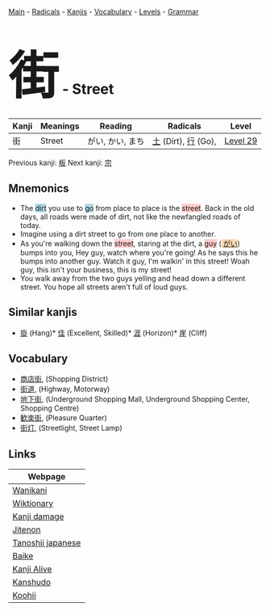 <style> bigfont {font-size: 100px}</style>
[Main](../index.md) -
[Radicals](../radicals.md) -
[Kanjis](../kanjis.md) -
[Vocabulary](../vocabulary.md) -
[Levels](../levels.md) -
[Grammar](../grammar.md)
# <bigfont> 街</bigfont> - Street 

| Kanji | Meanings | Reading | Radicals | Level |
| --- | --- | --- | --- | --- |
| 街 | Street | がい, かい, まち | [土](../radicals/土.md) (Dirt), [行](../radicals/行.md) (Go),  | [Level 29](../levels/wk_level29.md) |

Previous kanji: [板](板.md) Next kanji: [宗](宗.md) 

## Mnemonics
 * The <span style="background-color:#ADD8E6"> dirt</span> you use to <span style="background-color:#ADD8E6"> go</span> from place to place is the <span style="background-color:#ffcccb"> street</span>. Back in the old days, all roads were made of dirt, not like the newfangled roads of today.
* Imagine using a dirt street to go from one place to another.
* As you're walking down the <span style="background-color:#ffcccb"> street</span>, staring at the dirt, a <span style="background-color:#ffcccb"> guy</span> (<span style="background-color:#fed8b1"> [がい](https://jisho.org/search/がい)</span>) bumps into you, Hey guy, watch where you're going! As he says this he bumps into another guy. Watch it guy, I'm walkin' in this street! Woah guy, this isn't your business, this is my street!
* You walk away from the two guys yelling and head down a different street. You hope all streets aren't full of loud guys.


## Similar kanjis
 * [掛](掛.md) (Hang)* [佳](佳.md) (Excellent, Skilled)* [涯](涯.md) (Horizon)* [崖](崖.md) (Cliff)


## Vocabulary
 * [商店街](../vocabulary/街.md), (Shopping District)
* [街道](../vocabulary/街.md), (Highway, Motorway)
* [地下街](../vocabulary/街.md), (Underground Shopping Mall, Underground Shopping Center, Shopping Centre)
* [歓楽街](../vocabulary/街.md), (Pleasure Quarter)
* [街灯](../vocabulary/街.md), (Streetlight, Street Lamp)



## Links 

| Webpage |
| --- |
| [Wanikani          ](https://www.wanikani.com/kanji/街) |
| [Wiktionary        ](https://en.wiktionary.org/wiki/街) |
| [Kanji damage      ](http://www.kanjidamage.com/kanji/search?utf8=✓&q=街) |
| [Jitenon           ](https://jitenon.com/kanji/街) |
| [Tanoshii japanese ](https://www.tanoshiijapanese.com/dictionary/kanji.cfm?k=街) |
| [Baike             ](https://baike.baidu.com/item/街) |
| [Kanji Alive       ](https://app.kanjialive.com/街) |
| [Kanshudo          ](https://www.kanshudo.com/searchmn?q=街) |
| [Koohii            ](https://kanji.koohii.com/study/kanji/街) |
